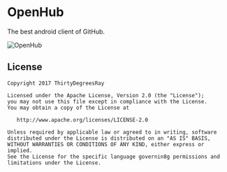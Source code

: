 # OpenHub 
The best android client of GitHub.

![OpenHub](https://github.com/ThirtyDegreesRay/OpenHub/raw/master/art/openhub.png)

## License
    Copyright 2017 ThirtyDegreesRay
    
    Licensed under the Apache License, Version 2.0 (the "License");
    you may not use this file except in compliance with the License.
    You may obtain a copy of the License at
    
       http://www.apache.org/licenses/LICENSE-2.0
    
    Unless required by applicable law or agreed to in writing, software
    distributed under the License is distributed on an "AS IS" BASIS,
    WITHOUT WARRANTIES OR CONDITIONS OF ANY KIND, either express or implied.
    See the License for the specific language governin8g permissions and
    limitations under the License.



